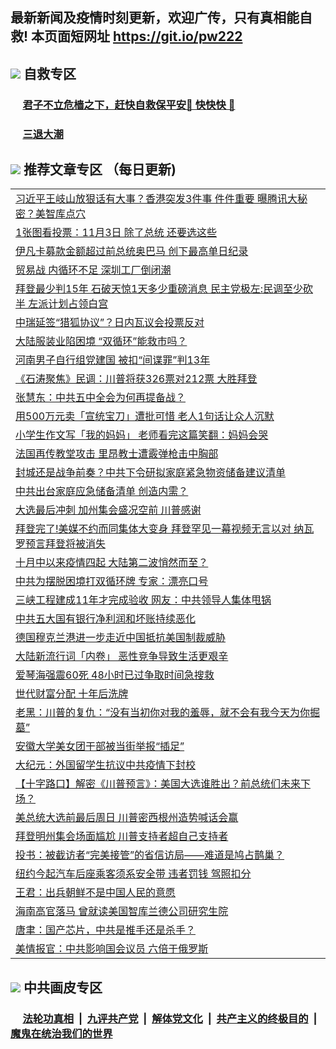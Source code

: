 ## 最新新闻及疫情时刻更新，欢迎广传，只有真相能自救! 本页面短网址 https://git.io/pw222



## <img src="https://img.icons8.com/cute-clipart/2x/circled-right.png">  自救专区

 ### &nbsp;&nbsp;&nbsp;&nbsp; [君子不立危樯之下，赶快自救保平安🍎 快快快 📩](https://github.com/pwgy/td/blob/master/README.md)
 
 ### &nbsp;&nbsp;&nbsp;&nbsp; [三退大潮](https://is.gd/fCPoKo) 
 
## <img src="https://img.icons8.com/cute-clipart/2x/circled-right.png"> 推荐文章专区 （每日更新)

<Table>
<tr><td colspan="2" align="left"><a href="https://xfwyppox.xhuyd.press/?name=c1240779&key=encdeuyadochlaxz&from=pw2">习近平王岐山放狠话有大事？香港突发3件事 件件重要 曝腾讯大秘密？美智库点穴</a></td></tr>
<tr><td colspan="2" align="left"><a href="https://xfwyppox.xhuyd.press/?name=c1240836&key=encdeuyadochlaxz&from=pw2">1张图看投票：11月3日 除了总统 还要选这些</a></td></tr>
<tr><td colspan="2" align="left"><a href="https://xfwyppox.xhuyd.press/?name=c1240834&key=encdeuyadochlaxz&from=pw2">伊凡卡募款金额超过前总统奥巴马 创下最高单日纪录</a></td></tr>
<tr><td colspan="2" align="left"><a href="https://xfwyppox.xhuyd.press/?name=c1240840&key=encdeuyadochlaxz&from=pw2">贸易战 内循环不足 深圳工厂倒闭潮</a></td></tr>
<tr><td colspan="2" align="left"><a href="https://xfwyppox.xhuyd.press/?name=c1240799&key=encdeuyadochlaxz&from=pw2">拜登最少判15年 石破天惊1天多少重磅消息 民主党极左:民调至少砍半 左派计划占领白宫</a></td></tr>
<tr><td colspan="2" align="left"><a href="https://xfwyppox.xhuyd.press/?name=c1240772&key=encdeuyadochlaxz&from=pw2">中瑞延签“猎狐协议”？日内瓦议会投票反对</a></td></tr>
<tr><td colspan="2" align="left"><a href="https://xfwyppox.xhuyd.press/?name=c1240841&key=encdeuyadochlaxz&from=pw2">大陆服装业陷困境 “双循环”能救市吗？</a></td></tr>
<tr><td colspan="2" align="left"><a href="https://xfwyppox.xhuyd.press/?name=c1240842&key=encdeuyadochlaxz&from=pw2">河南男子自行组党建国 被扣“间谍罪”判13年</a></td></tr>
<tr><td colspan="2" align="left"><a href="https://xfwyppox.xhuyd.press/?name=c1240787&key=encdeuyadochlaxz&from=pw2">《石涛聚焦》民调：川普将获326票对212票 大胜拜登</a></td></tr>
<tr><td colspan="2" align="left"><a href="https://xfwyppox.xhuyd.press/?name=c1240645&key=encdeuyadochlaxz&from=pw2">张慧东：中共五中全会为何再提备战？</a></td></tr>
<tr><td colspan="2" align="left"><a href="https://xfwyppox.xhuyd.press/?name=c1240798&key=encdeuyadochlaxz&from=pw2">用500万元卖「宣统宝刀」遭批可惜 老人1句话让众人沉默</a></td></tr>
<tr><td colspan="2" align="left"><a href="https://xfwyppox.xhuyd.press/?name=c1240793&key=encdeuyadochlaxz&from=pw2">小学生作文写「我的妈妈」 老师看完这篇笑翻：妈妈会哭</a></td></tr>
<tr><td colspan="2" align="left"><a href="https://xfwyppox.xhuyd.press/?name=c1240835&key=encdeuyadochlaxz&from=pw2">法国再传教堂攻击 里昂教士遭霰弹枪击中胸部</a></td></tr>
<tr><td colspan="2" align="left"><a href="https://xfwyppox.xhuyd.press/?name=c1240804&key=encdeuyadochlaxz&from=pw2">封城还是战争前奏？中共下令研拟家庭紧急物资储备建议清单</a></td></tr>
<tr><td colspan="2" align="left"><a href="https://xfwyppox.xhuyd.press/?name=c1240808&key=encdeuyadochlaxz&from=pw2">中共出台家庭应急储备清单 创造内需？</a></td></tr>
<tr><td colspan="2" align="left"><a href="https://xfwyppox.xhuyd.press/?name=c1240830&key=encdeuyadochlaxz&from=pw2">大选最后冲刺 加州集会盛况空前 川普感谢</a></td></tr>
<tr><td colspan="2" align="left"><a href="https://xfwyppox.xhuyd.press/?name=c1240792&key=encdeuyadochlaxz&from=pw2">拜登完了!美媒不约而同集体大变身 拜登罕见一幕视频无言以对 纳瓦罗预言拜登将被消失</a></td></tr>
<tr><td colspan="2" align="left"><a href="https://xfwyppox.xhuyd.press/?name=c1240802&key=encdeuyadochlaxz&from=pw2">十月中以来疫情四起 大陆第二波悄然而至？</a></td></tr>
<tr><td colspan="2" align="left"><a href="https://xfwyppox.xhuyd.press/?name=c1240832&key=encdeuyadochlaxz&from=pw2">中共为摆脱困境打双循环牌 专家：漂亮口号</a></td></tr>
<tr><td colspan="2" align="left"><a href="https://xfwyppox.xhuyd.press/?name=c1240813&key=encdeuyadochlaxz&from=pw2">三峡工程建成11年才完成验收 网友：中共领导人集体甩锅</a></td></tr>
<tr><td colspan="2" align="left"><a href="https://xfwyppox.xhuyd.press/?name=c1240838&key=encdeuyadochlaxz&from=pw2">中共五大国有银行净利润和坏账持续恶化</a></td></tr>
<tr><td colspan="2" align="left"><a href="https://xfwyppox.xhuyd.press/?name=c1240805&key=encdeuyadochlaxz&from=pw2">德国穆克兰港进一步走近中国抵抗美国制裁威胁</a></td></tr>
<tr><td colspan="2" align="left"><a href="https://xfwyppox.xhuyd.press/?name=c1240812&key=encdeuyadochlaxz&from=pw2">大陆新流行词「内卷」 恶性竞争导致生活更艰辛</a></td></tr>
<tr><td colspan="2" align="left"><a href="https://xfwyppox.xhuyd.press/?name=c1240833&key=encdeuyadochlaxz&from=pw2">爱琴海强震60死 48小时已过争取时间急搜救</a></td></tr>
<tr><td colspan="2" align="left"><a href="https://xfwyppox.xhuyd.press/?name=c1240811&key=encdeuyadochlaxz&from=pw2">世代财富分配 十年后洗牌</a></td></tr>
<tr><td colspan="2" align="left"><a href="https://xfwyppox.xhuyd.press/?name=c1240788&key=encdeuyadochlaxz&from=pw2">老黑：川普的复仇：“没有当初你对我的羞辱，就不会有我今天为你掘墓”</a></td></tr>
<tr><td colspan="2" align="left"><a href="https://xfwyppox.xhuyd.press/?name=c1240816&key=encdeuyadochlaxz&from=pw2">安徽大学美女团干部被当街举报“插足”</a></td></tr>
<tr><td colspan="2" align="left"><a href="https://xfwyppox.xhuyd.press/?name=c1240831&key=encdeuyadochlaxz&from=pw2">大纪元：外国留学生抗议中共疫情下封校</a></td></tr>
<tr><td colspan="2" align="left"><a href="https://xfwyppox.xhuyd.press/?name=c1240431&key=encdeuyadochlaxz&from=pw2">【十字路口】解密《川普预言》：美国大选谁胜出？前总统们未来下场？</a></td></tr>
<tr><td colspan="2" align="left"><a href="https://xfwyppox.xhuyd.press/?name=c1240814&key=encdeuyadochlaxz&from=pw2">美总统大选前最后周日 川普密西根州造势喊话会赢</a></td></tr>
<tr><td colspan="2" align="left"><a href="https://xfwyppox.xhuyd.press/?name=c1240823&key=encdeuyadochlaxz&from=pw2">拜登明州集会场面尴尬 川普支持者超自己支持者</a></td></tr>
<tr><td colspan="2" align="left"><a href="https://xfwyppox.xhuyd.press/?name=c1240778&key=encdeuyadochlaxz&from=pw2">投书：被截访者“完美接管”的省信访局——难道是鸠占鹊巢？</a></td></tr>
<tr><td colspan="2" align="left"><a href="https://xfwyppox.xhuyd.press/?name=c1240839&key=encdeuyadochlaxz&from=pw2">纽约今起汽车后座乘客须系安全带 违者罚钱 驾照扣分</a></td></tr>
<tr><td colspan="2" align="left"><a href="https://xfwyppox.xhuyd.press/?name=c1240818&key=encdeuyadochlaxz&from=pw2">王君：出兵朝鲜不是中国人民的意愿</a></td></tr>
<tr><td colspan="2" align="left"><a href="https://xfwyppox.xhuyd.press/?name=c1240803&key=encdeuyadochlaxz&from=pw2">海南高官落马 曾就读美国智库兰德公司研究生院</a></td></tr>
<tr><td colspan="2" align="left"><a href="https://xfwyppox.xhuyd.press/?name=c1240720&key=encdeuyadochlaxz&from=pw2">唐聿：国产芯片，中共是推手还是杀手？</a></td></tr>
<tr><td colspan="2" align="left"><a href="https://xfwyppox.xhuyd.press/?name=c1240829&key=encdeuyadochlaxz&from=pw2">美情报官：中共影响国会议员 六倍于俄罗斯</a></td></tr>

 </Table>

## <img src="https://img.icons8.com/cute-clipart/2x/circled-right.png"> 中共画皮专区


 ### &nbsp;&nbsp;&nbsp;&nbsp; [法轮功真相](https://github.com/begood0513/basic/blob/master/README.md) &nbsp;|&nbsp; [九评共产党](https://github.com/begood0513/9ping.md/blob/master/README.md) &nbsp;|&nbsp; [解体党文化](https://github.com/begood0513/jtdwh.md/blob/master/README.md)   &nbsp;|&nbsp; [共产主义的终极目的](https://github.com/begood0513/gczydzjmd.md/blob/master/README.md) &nbsp;|&nbsp; [魔鬼在统治我们的世界](https://github.com/begood0513/gczydzjmd.md/blob/master/README.md) 

